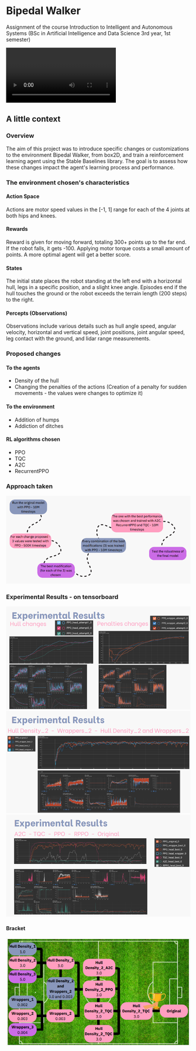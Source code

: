 # Bipedal Walker
Assignment of the course Introduction to Intelligent and Autonomous Systems (BSc in Artificial Intelligence and Data Science 3rd year, 1st semester)

![vídeo](video/Customizing_OpenAI_Gym_Environments_and_Implementing_Reinforcement_Learning_Agents_with_Stable_Baselines.mp4)

## A little context
### Overview
The aim of this project was to introduce specific changes or customizations to the environment Bipedal Walker, from box2D, and train a reinforcement learning agent using the Stable Baselines library.
The goal is to assess how these changes impact the agent's learning process and performance.

### The environment chosen's characteristics
#### Action Space
Actions are motor speed values in the [-1, 1] range for each of the 4 joints at both hips and knees.
#### Rewards
Reward is given for moving forward, totaling 300+ points up to the far end. If the robot falls, it gets -100. Applying motor torque costs a small amount of points. A more optimal agent will get a better score.
#### States
The initial state places the robot standing at the left end with a horizontal hull, legs in a specific position, and a slight knee angle. Episodes end if the hull touches the ground or the robot exceeds the terrain length (200 steps) to the right.
#### Percepts (Observations)
Observations include various details such as hull angle speed, angular velocity, horizontal and vertical speed, joint positions, joint angular speed, leg contact with the ground, and lidar range measurements.

### Proposed changes
#### To the agents
* Density of the hull
* Changing the penalties of the actions (Creation of a penalty for sudden movements - the values were changes to optimize it)
#### To the environment
* Addition of humps
* Addiction of ditches
#### RL algorithms chosen
* PPO
* TQC
* A2C
* RecurrentPPO

### Approach taken
![Approach taken](images/approach.png)
### Experimental Results - on tensorboard
![Experimental Results](images/experimental_results_1.png)
![Experimental Results](images/experimental_results_2.png)
![Experimental Results](images/experimental_results_3.png)
#### Bracket
![Experimental Results](images/experimental_results.png)
